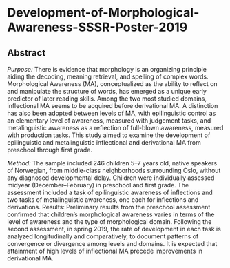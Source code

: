 # Development-of-Morphological-Awareness-SSSR-Poster-2019

## Abstract
*Purpose:* 
There is evidence that morphology is an organizing principle aiding the decoding, meaning retrieval, and spelling of complex words. Morphological Awareness (MA), conceptualized as the ability to reflect on and manipulate the structure of words, has emerged as a unique early predictor of later reading skills. Among the two most studied domains, inflectional MA seems to be acquired before derivational MA. A distinction has also been adopted between levels of MA, with epilinguistic control as an elementary level of awareness, measured with judgement tasks, and metalinguistic awareness as a reflection of full-blown awareness, measured with production tasks. This study aimed to examine the development of epilinguistic and metalinguistic inflectional and derivational MA from preschool through first grade.

*Method:* 
The sample included 246 children 5–7 years old, native speakers of Norwegian, from middle-class neighborhoods surrounding Oslo, without any diagnosed developmental delay. Children were individually assessed midyear (December–February) in preschool and first grade. The assessment included a task of epilinguistic awareness of inflections and two tasks of metalinguistic awareness, one each for inflections and derivations.
Results: Preliminary results from the preschool assessment confirmed that children’s morphological awareness varies in terms of the level of awareness and the type of morphological domain. Following the second assessment, in spring 2019, the rate of development in each task is analyzed longitudinally and comparatively, to document patterns of convergence or divergence among levels and domains. It is expected that attainment of high levels of inflectional MA precede improvements in derivational MA.
